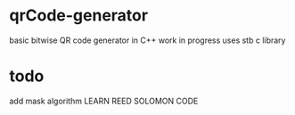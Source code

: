 # qrCode-generator
 basic bitwise QR code generator in C++
 work in progress
 uses stb c library
 
# todo
 add mask algorithm
 LEARN REED SOLOMON CODE
